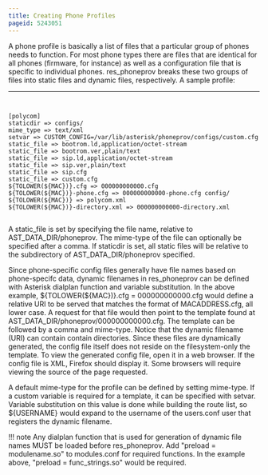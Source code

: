 ```yaml
---
title: Creating Phone Profiles
pageid: 5243051
---
```


A phone profile is basically a list of files that a particular group of phones needs to function. For most phone types there are files that are identical for all phones (firmware, for instance) as well as a configuration file that is specific to individual phones. res_phoneprov breaks these two groups of files into static files and dynamic files, respectively. A sample profile:




---

  
  


```


[polycom] 
staticdir => configs/ 
mime_type => text/xml 
setvar => CUSTOM_CONFIG=/var/lib/asterisk/phoneprov/configs/custom.cfg 
static_file => bootrom.ld,application/octet-stream 
static_file => bootrom.ver,plain/text 
static_file => sip.ld,application/octet-stream 
static_file => sip.ver,plain/text 
static_file => sip.cfg 
static_file => custom.cfg 
${TOLOWER(${MAC})}.cfg => 000000000000.cfg 
${TOLOWER(${MAC})}-phone.cfg => 000000000000-phone.cfg config/
${TOLOWER(${MAC})} => polycom.xml 
${TOLOWER(${MAC})}-directory.xml => 000000000000-directory.xml


```


A static_file is set by specifying the file name, relative to AST_DATA_DIR/phoneprov. The mime-type of the file can optionally be specified after a comma. If staticdir is set, all static files will be relative to the subdirectory of AST_DATA_DIR/phoneprov specified. 


Since phone-specific config files generally have file names based on phone-specifc data, dynamic filenames in res_phoneprov can be defined with Asterisk dialplan function and variable substitution. In the above example, ${TOLOWER(${MAC})}.cfg = 000000000000.cfg would define a relative URI to be served that matches the format of MACADDRESS.cfg, all lower case. A request for that file would then point to the template found at AST_DATA_DIR/phoneprov/000000000000.cfg. The template can be followed by a comma and mime-type. Notice that the dynamic filename (URI) can contain contain directories. Since these files are dynamically generated, the config file itself does not reside on the filesystem-only the template. To view the generated config file, open it in a web browser. If the config file is XML, Firefox should display it. Some browsers will require viewing the source of the page requested. 


A default mime-type for the profile can be defined by setting mime-type. If a custom variable is required for a template, it can be specified with setvar. Variable substitution on this value is done while building the route list, so ${USERNAME} would expand to the username of the users.conf user that registers the dynamic filename. 




!!! note 
    Any dialplan function that is used for generation of dynamic file names MUST be loaded before res_phoneprov. Add "preload = modulename.so" to modules.conf for required functions. In the example above, "preload = func_strings.so" would be required.

      
[//]: # (end-note)



